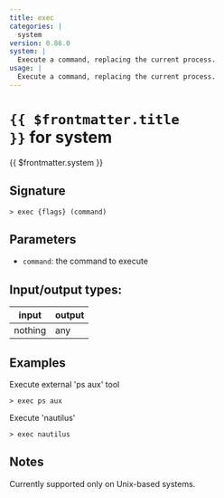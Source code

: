 ```yaml
---
title: exec
categories: |
  system
version: 0.86.0
system: |
  Execute a command, replacing the current process.
usage: |
  Execute a command, replacing the current process.
---
```

<!-- This file is automatically generated. Please edit the command in https://github.com/nushell/nushell instead. -->

# <code>{{ $frontmatter.title }}</code> for system

<div class='command-title'>{{ $frontmatter.system }}</div>

## Signature

```> exec {flags} (command)```

## Parameters

 -  `command`: the command to execute


## Input/output types:

| input   | output |
| ------- | ------ |
| nothing | any    |

## Examples

Execute external 'ps aux' tool
```nu
> exec ps aux

```

Execute 'nautilus'
```nu
> exec nautilus

```

## Notes
Currently supported only on Unix-based systems.